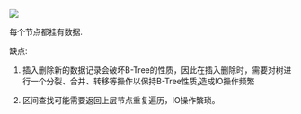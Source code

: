 ![](http://ww1.sinaimg.cn/large/006tNc79ly1g49rh2evhfj30cq037glk.jpg)

每个节点都挂有数据.

缺点:

1. 插入删除新的数据记录会破坏B-Tree的性质，因此在插入删除时，需要对树进行一个分裂、合并、转移等操作以保持B-Tree性质,造成IO操作频繁

2. 区间查找可能需要返回上层节点重复遍历，IO操作繁琐。







































 


























